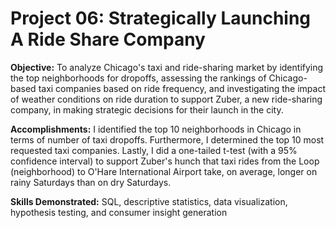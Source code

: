# Project 06: Strategically Launching A Ride Share Company
 
**Objective:** To analyze Chicago's taxi and ride-sharing market by identifying the top neighborhoods for dropoffs, assessing the rankings of Chicago-based taxi companies based on ride frequency, and investigating the impact of weather conditions on ride duration to support Zuber, a new ride-sharing company, in making strategic decisions for their launch in the city.

**Accomplishments:** I identified the top 10 neighborhoods in Chicago in terms of number of taxi dropoffs. Furthermore, I determined the top 10 most requested taxi companies. Lastly, I did a one-tailed t-test (with a 95% confidence interval) to support Zuber's hunch that taxi rides from the Loop (neighborhood) to O'Hare International Airport take, on average, longer on rainy Saturdays than on dry Saturdays.

**Skills Demonstrated:** SQL, descriptive statistics, data visualization, hypothesis testing, and consumer insight generation
